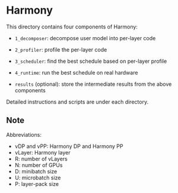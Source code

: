 # Harmony

This directory contains four components of Harmony: 

- `1_decomposer`: decompose user model into per-layer code

- `2_profiler`: profile the per-layer code

- `3_scheduler`: find the best schedule based on per-layer profile

- `4_runtime`: run the best schedule on real hardware 

- `results` (optional): store the intermediate results from the above components

Detailed instructions and scripts are under each directory.

## Note

Abbreviations:
- vDP and vPP: Harmony DP and Harmony PP
- vLayer: Harmony layer
- R: number of vLayers
- N: number of GPUs
- D: minibatch size
- U: microbatch size
- P: layer-pack size